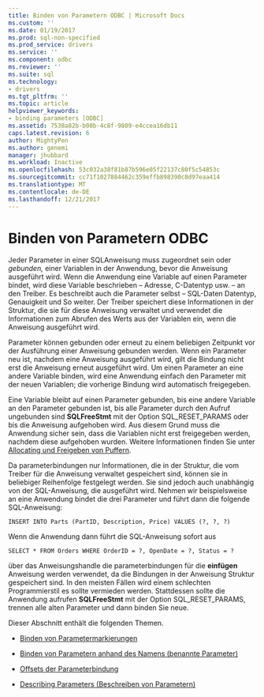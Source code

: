 ```yaml
---
title: Binden von Parametern ODBC | Microsoft Docs
ms.custom: ''
ms.date: 01/19/2017
ms.prod: sql-non-specified
ms.prod_service: drivers
ms.service: ''
ms.component: odbc
ms.reviewer: ''
ms.suite: sql
ms.technology:
- drivers
ms.tgt_pltfrm: ''
ms.topic: article
helpviewer_keywords:
- binding parameters [ODBC]
ms.assetid: 7538a82b-b08b-4c8f-9809-e4ccea16db11
caps.latest.revision: 6
author: MightyPen
ms.author: genemi
manager: jhubbard
ms.workload: Inactive
ms.openlocfilehash: 53c032a38f81b87b596e05f22137c80f5c54853c
ms.sourcegitcommit: cc71f1027884462c359effb898390c8d97eaa414
ms.translationtype: MT
ms.contentlocale: de-DE
ms.lasthandoff: 12/21/2017
---
```

# <a name="binding-parameters-odbc"></a>Binden von Parametern ODBC
Jeder Parameter in einer SQL­Anweisung muss zugeordnet sein oder *gebunden,* einer Variablen in der Anwendung, bevor die Anweisung ausgeführt wird. Wenn die Anwendung eine Variable auf einen Parameter bindet, wird diese Variable beschrieben – Adresse, C-Datentyp usw. – an den Treiber. Es beschreibt auch die Parameter selbst – SQL-Daten Datentyp, Genauigkeit und So weiter. Der Treiber speichert diese Informationen in der Struktur, die sie für diese Anweisung verwaltet und verwendet die Informationen zum Abrufen des Werts aus der Variablen ein, wenn die Anweisung ausgeführt wird.  
  
 Parameter können gebunden oder erneut zu einem beliebigen Zeitpunkt vor der Ausführung einer Anweisung gebunden werden. Wenn ein Parameter neu ist, nachdem eine Anweisung ausgeführt wird, gilt die Bindung nicht erst die Anweisung erneut ausgeführt wird. Um einen Parameter an eine andere Variable binden, wird eine Anwendung einfach den Parameter mit der neuen Variablen; die vorherige Bindung wird automatisch freigegeben.  
  
 Eine Variable bleibt auf einen Parameter gebunden, bis eine andere Variable an den Parameter gebunden ist, bis alle Parameter durch den Aufruf ungebunden sind **SQLFreeStmt** mit der Option SQL_RESET_PARAMS oder bis die Anweisung aufgehoben wird. Aus diesem Grund muss die Anwendung sicher sein, dass die Variablen nicht erst freigegeben werden, nachdem diese aufgehoben wurden. Weitere Informationen finden Sie unter [Allocating und Freigeben von Puffern](../../../odbc/reference/develop-app/allocating-and-freeing-buffers.md).  
  
 Da parameterbindungen nur Informationen, die in der Struktur, die vom Treiber für die Anweisung verwaltet gespeichert sind, können sie in beliebiger Reihenfolge festgelegt werden. Sie sind jedoch auch unabhängig von der SQL-Anweisung, die ausgeführt wird. Nehmen wir beispielsweise an eine Anwendung bindet die drei Parameter und führt dann die folgende SQL-Anweisung:  
  
```  
INSERT INTO Parts (PartID, Description, Price) VALUES (?, ?, ?)  
```  
  
 Wenn die Anwendung dann führt die SQL-Anweisung sofort aus  
  
```  
SELECT * FROM Orders WHERE OrderID = ?, OpenDate = ?, Status = ?  
```  
  
 über das Anweisungshandle die parameterbindungen für die **einfügen** Anweisung werden verwendet, da die Bindungen in der Anweisung Struktur gespeichert sind. In den meisten Fällen wird einem schlechten Programmierstil es sollte vermieden werden. Stattdessen sollte die Anwendung aufrufen **SQLFreeStmt** mit der Option SQL_RESET_PARAMS, trennen alle alten Parameter und dann binden Sie neue.  
  
 Dieser Abschnitt enthält die folgenden Themen.  
  
-   [Binden von Parametermarkierungen](../../../odbc/reference/develop-app/binding-parameter-markers.md)  
  
-   [Binden von Parametern anhand des Namens (benannte Parameter)](../../../odbc/reference/develop-app/binding-parameters-by-name-named-parameters.md)  
  
-   [Offsets der Parameterbindung](../../../odbc/reference/develop-app/parameter-binding-offsets.md)  
  
-   [Describing Parameters (Beschreiben von Parametern)](../../../odbc/reference/develop-app/describing-parameters.md)

